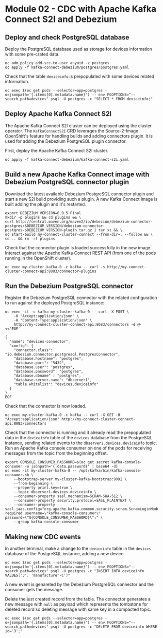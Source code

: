 # Module 02 - CDC with Apache Kafka Connect S2I and Debezium

## Deploy and check PostgreSQL database

Deploy the PostgreSQL database used as storage for devices information with some pre-crated data.

```shell
oc adm policy add-scc-to-user anyuid -z postgres
oc apply -f kafka-connect-debezium/postgres/postgres.yaml
```

Check that the table `deviceinfo` is prepopulated with some devices related information.

```shell
oc exec $(oc get pods --selector=app=postgres -o=jsonpath='{.items[0].metadata.name}') -- env PGOPTIONS="--search_path=devices" psql -U postgres -c "SELECT * FROM deviceinfo;"
```

## Deploy Apache Kafka Connect S2I

The Apache Kafka Connect S2I cluster can be deployed using the cluster operator.
The `KafkaConnectS2I` CRD leverages the Source-2-Image OpenShift's feature for handling builds and adding connectors plugin.
It is used for adding the Debezium PostgreSQL plugin connector.

First, deploy the Apache Kafka Connect S2I cluster.

```shell
oc apply -f kafka-connect-debezium/kafka-connect-s2i.yaml
```

## Build a new Apache Kafka Connect image with Debezium PostgreSQL connector plugin

Download the latest available Debezium PostgreSQL connector plugin and start a new S2I build providing such a plugin.
A new Kafka Connect image is built adding the plugin and it's restarted.

```shell
export DEBEZIUM_VERSION=0.9.5.Final
mkdir -p plugins && cd plugins && \
curl http://central.maven.org/maven2/io/debezium/debezium-connector-postgres/$DEBEZIUM_VERSION/debezium-connector-postgres-$DEBEZIUM_VERSION-plugin.tar.gz | tar xz && \
oc start-build my-connect-cluster-connect --from-dir=. --follow && \
cd .. && rm -rf plugins
```

Check that the connector plugin is loaded successfully in the new image.
Interact against the Apache Kafka Connect REST API (from one of the pods running in the OpenShift cluster).

```shell
oc exec my-cluster-kafka-0 -c kafka -- curl -s http://my-connect-cluster-connect-api:8083/connector-plugins
```

## Run the Debezium PostgreSQL connector

Register the Debezium PostgreSQL connector with the related configuration to run against the deployed PostgreSQL instance:

```shell
oc exec -it -c kafka my-cluster-kafka-0 -- curl -X POST \
    -H "Accept:application/json" \
    -H "Content-Type:application/json" \
    http://my-connect-cluster-connect-api:8083/connectors -d @- <<'EOF'

{
  "name": "devices-connector",
  "config": {
    "connector.class": "io.debezium.connector.postgresql.PostgresConnector",
    "database.hostname": "postgres",
    "database.port": "5432",
    "database.user": "postgres",
    "database.password": "postgres",
    "database.dbname" : "postgres",
    "database.server.name": "dbserver1",
    "table.whitelist": "devices.deviceinfo"
  }
}
EOF
```

Check that the connector is now loaded.

```shell
oc exec my-cluster-kafka-0 -c kafka -- curl -X GET -H "Accept:application/json" http://my-connect-cluster-connect-api:8083/connectors
```

Check that the connector is running and it already read the prepopulated data in the `deviceinfo` table of the `devices` database from the PostgreSQL instance, sending related events to the `dbserver1.devices.deviceinfo` topic.
Run an Apache Kafka console consumer on one of the pods for receiving messages from the topic from the beginning offset.

```shell
export CONSOLE_CONSUMER_PASSWORD=$(oc get secret kafka-console-consumer -o jsonpath='{.data.password}' | base64 -d)
oc exec -it my-cluster-kafka-0 -- /opt/kafka/bin/kafka-console-consumer.sh \
    --bootstrap-server my-cluster-kafka-bootstrap:9092 \
    --from-beginning \
    --property print.key=true \
    --topic dbserver1.devices.deviceinfo \
    --consumer-property sasl.mechanism=SCRAM-SHA-512 \
    --consumer-property security.protocol=SASL_PLAINTEXT \
    --consumer-property sasl.jaas.config="org.apache.kafka.common.security.scram.ScramLoginModule required username=\"kafka-console-consumer\" password=\"${CONSOLE_CONSUMER_PASSWORD}\";" \
    --group kafka-console-consumer
```

## Making new CDC events

In another terminal, make a change to the `deviceinfo` table in the `devices` database of the PostgreSQL instance, adding a new device.

```shell
oc exec $(oc get pods --selector=app=postgres -o=jsonpath='{.items[0].metadata.name}') -- env PGOPTIONS="--search_path=devices" psql -U postgres -c "INSERT INTO deviceinfo VALUES('3', 'manufacturer-C')"
```

A new event is genareted by the Debezium PostgreSQL connector and the consumer gets the message.

Delete the just created record from the table.
The connector generates a new message with `null` as payload which represents the tombstone for deleted record so deleting message with same key in a compacted topic.

```shell
oc exec $(oc get pods --selector=app=postgres -o=jsonpath='{.items[0].metadata.name}') -- env PGOPTIONS="--search_path=devices" psql -U postgres -c "DELETE FROM deviceinfo WHERE id='3';"
```